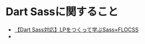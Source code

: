 # Dart Sassに関すること
- [【Dart Sass対応】LPをつくって学ぶSass×FLOCSS](https://zenn.dev/yurukei20/books/10e7322a762178)
-